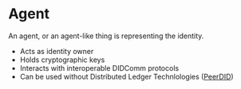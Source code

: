 # Agent

An agent, or an agent-like thing is representing the identity.

- Acts as identity owner
- Holds cryptographic keys
- Interacts with interoperable DIDComm protocols
- Can be used without Distributed Ledger Technlologies ([PeerDID](https://identity.foundation/peer-did-method-spec/index.html))
